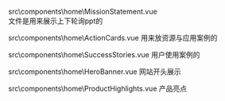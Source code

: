 src\components\home\MissionStatement.vue   
    文件是用来展示上下轮询ppt的

src\components\home\ActionCards.vue
    用来放资源与应用案例的

src\components\home\SuccessStories.vue
    用户使用案例的

src\components\home\HeroBanner.vue
    网站开头展示

src\components\home\ProductHighlights.vue
    产品亮点